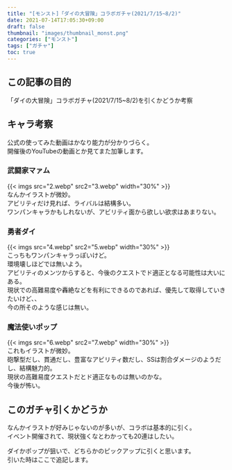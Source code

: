 ```yaml
---
title: "[モンスト]「ダイの大冒険」コラボガチャ(2021/7/15~8/2)"
date: 2021-07-14T17:05:30+09:00
draft: false
thumbnail: "images/thumbnail_monst.png"
categories: ["モンスト"]
tags: ["ガチャ"]
toc: true
---
```


## この記事の目的
「ダイの大冒険」コラボガチャ(2021/7/15~8/2)を引くかどうか考察  

  

## キャラ考察
公式の使ってみた動画はかなり能力が分かりづらく。  
開催後のYouTubeの動画とか見てまた加筆します。  
  
### 武闘家マァム
{{< imgs src="2.webp" src2="3.webp" width="30%" >}}  
なんかイラストが微妙。  
アビリティだけ見れば、ライバルは結構多い。  
ワンパンキャラかもしれないが、アビリティ面から欲しい欲求はあまりない。  
  

### 勇者ダイ
{{< imgs src="4.webp" src2="5.webp" width="30%" >}}  
こっちもワンパンキャラっぽいけど。  
環境壊しほどでは無いよう。  
アビリティのメンツからすると、今後のクエストでド適正となる可能性は大いにある。  
現状での高難易度や轟絶などを有利にできるのであれば、優先して取得していきたいけど、、  
今の所そのような感じは無い。  
  

### 魔法使いポップ
{{< imgs src="6.webp" src2="7.webp" width="30%" >}}  
これもイラストが微妙。  
砲撃型だし、貫通だし、豊富なアビリティ数だし、SSは割合ダメージのようだし、結構魅力的。  
現状の高難易度クエストだとド適正なものは無いのかな。  
今後が怖い。  
  

## このガチャ引くかどうか
なんかイラストが好みじゃないのが多いが、コラボは基本的に引く。  
イベント開催されて、現状強くなとわかっても20連はしたい。  
  
ダイかポップが狙いで、どちらかのピックアップに引くと思います。  
引いた時はここで追記します。  
  